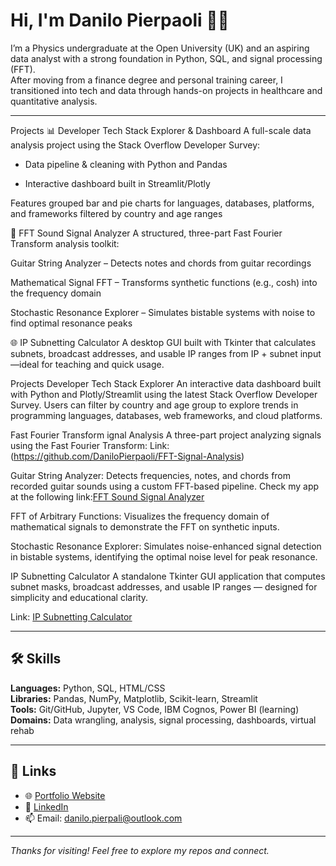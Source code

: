 # Hi, I'm Danilo Pierpaoli 🤌🏻

I’m a Physics undergraduate at the Open University (UK) and an aspiring data analyst with a strong foundation in Python, SQL, and signal processing (FFT).  
After moving from a finance degree and personal training career, I transitioned into tech and data through hands-on projects in healthcare and quantitative analysis.

-----------------------------------------------------------
Projects
📊 Developer Tech Stack Explorer & Dashboard
A full-scale data analysis project using the Stack Overflow Developer Survey:

- Data pipeline & cleaning with Python and Pandas

- Interactive dashboard built in Streamlit/Plotly

Features grouped bar and pie charts for languages, databases, platforms, and frameworks filtered by country and age ranges

🎸 FFT Sound Signal Analyzer
A structured, three-part Fast Fourier Transform analysis toolkit:

Guitar String Analyzer – Detects notes and chords from guitar recordings

Mathematical Signal FFT – Transforms synthetic functions (e.g., cosh) into the frequency domain

Stochastic Resonance Explorer – Simulates bistable systems with noise to find optimal resonance peaks

🌐 IP Subnetting Calculator
A desktop GUI built with Tkinter that calculates subnets, broadcast addresses, and usable IP ranges from IP + subnet input—ideal for teaching and quick usage.




Projects
 Developer Tech Stack Explorer
An interactive data dashboard built with Python and Plotly/Streamlit using the latest Stack Overflow Developer Survey. Users can filter by country and age group to explore trends in programming languages, databases, web frameworks, and cloud platforms.

Fast Fourier Transform ignal Analysis
A three-part project analyzing signals using the Fast Fourier Transform:
Link: (https://github.com/DaniloPierpaoli/FFT-Signal-Analysis)

Guitar String Analyzer: Detects frequencies, notes, and chords from recorded guitar sounds using a custom FFT-based pipeline. Check my app at the following link:[FFT Sound Signal Analyzer](https://github.com/DaniloPierpaoli/FFT-Signal-Analysis)  

FFT of Arbitrary Functions: Visualizes the frequency domain of mathematical signals to demonstrate the FFT on synthetic inputs.

Stochastic Resonance Explorer: Simulates noise-enhanced signal detection in bistable systems, identifying the optimal noise level for peak resonance.

 IP Subnetting Calculator
A standalone Tkinter GUI application that computes subnet masks, broadcast addresses, and usable IP ranges — designed for simplicity and educational clarity.

Link: [IP Subnetting Calculator](https://github.com/DaniloPierpaoli/IP-subnetting-calculator-APP)  


-----------------------------------------------------------

## 🛠️ Skills

**Languages:** Python, SQL, HTML/CSS  
**Libraries:** Pandas, NumPy, Matplotlib, Scikit-learn, Streamlit  
**Tools:** Git/GitHub, Jupyter, VS Code, IBM Cognos, Power BI (learning)  
**Domains:** Data wrangling, analysis, signal processing, dashboards, virtual rehab

-----------------------------------------------------------

## 🔗 Links

- 🌐 [Portfolio Website](https://danilopierpaoli.github.io/danilo-pierpaoli.github.io)
- 💼 [LinkedIn](https://www.linkedin.com/in/danilo-pierpaoli)
- 📫 Email: [danilo.pierpali@outlook.com](mailto:danilo.pierpali@outlook.com)

---

_Thanks for visiting! Feel free to explore my repos and connect._
